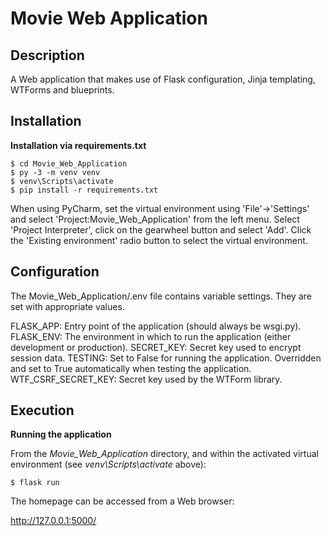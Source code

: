 # Movie Web Application

## Description

A Web application that makes use of Flask configuration, Jinja templating, WTForms and blueprints. 

## Installation

**Installation via requirements.txt**

```shell
$ cd Movie_Web_Application
$ py -3 -m venv venv
$ venv\Scripts\activate
$ pip install -r requirements.txt
```

When using PyCharm, set the virtual environment using 'File'->'Settings' and select 'Project:Movie_Web_Application' from the left menu. Select 'Project Interpreter', click on the gearwheel button and select 'Add'. Click the 'Existing environment' radio button to select the virtual environment. 

## Configuration

The Movie_Web_Application/.env file contains variable settings. They are set with appropriate values.

FLASK_APP: Entry point of the application (should always be wsgi.py).
FLASK_ENV: The environment in which to run the application (either development or production).
SECRET_KEY: Secret key used to encrypt session data.
TESTING: Set to False for running the application. Overridden and set to True automatically when testing the application.
WTF_CSRF_SECRET_KEY: Secret key used by the WTForm library.

## Execution

**Running the application**

From the *Movie_Web_Application* directory, and within the activated virtual environment (see *venv\Scripts\activate* above):

````shell
$ flask run
```` 

The homepage can be accessed from a Web browser:

http://127.0.0.1:5000/
